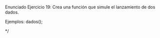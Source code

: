Enunciado Ejercicio 19:
Crea una función que simule el lanzamiento de dos dados.
 
Ejemplos:
dados();
 
*/